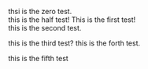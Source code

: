 thsi is the zero test. <br>
this is the half test!
This is the first test! <br>
this is the second test.

this is the third test?
this is the forth test.

this is the fifth test
